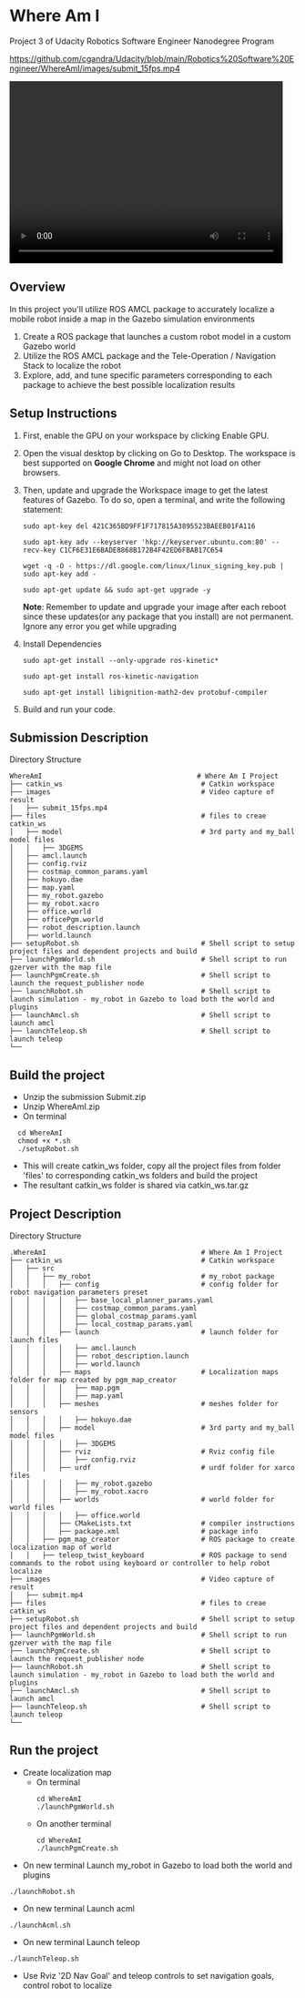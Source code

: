 # Where Am I
Project 3 of Udacity Robotics Software Engineer Nanodegree Program

https://github.com/cgandra/Udacity/blob/main/Robotics%20Software%20Engineer/WhereAmI/images/submit_15fps.mp4

<video width="480" height="320" controls="controls">
  <source src="images/submit_15fps.mp4" type="video/mp4">
</video>

## Overview  
In this project you'll utilize ROS AMCL package to accurately localize a mobile robot inside a map in the Gazebo simulation environments
1. Create a ROS package that launches a custom robot model in a custom Gazebo world
2. Utilize the ROS AMCL package and the Tele-Operation / Navigation Stack to localize the robot
3. Explore, add, and tune specific parameters corresponding to each package to achieve the best possible localization results

## Setup Instructions
1. First, enable the GPU on your workspace by clicking Enable GPU.
2. Open the visual desktop by clicking on Go to Desktop. The workspace is best supported on **Google Chrome** and might not load on other browsers.
3. Then, update and upgrade the Workspace image to get the latest features of Gazebo. To do so, open a terminal, and write the following statement:

    ``` sudo apt-key del 421C365BD9FF1F717815A3895523BAEEB01FA116    ``` 

    ``` sudo apt-key adv --keyserver 'hkp://keyserver.ubuntu.com:80' --recv-key C1CF6E31E6BADE8868B172B4F42ED6FBAB17C654    ``` 

    ``` wget -q -O - https://dl.google.com/linux/linux_signing_key.pub | sudo apt-key add -    ``` 

    ``` sudo apt-get update && sudo apt-get upgrade -y ```

    **Note**: Remember to update and upgrade your image after each reboot since these updates(or any package that you install) are not permanent. Ignore any error you get while upgrading

4. Install Dependencies

    ``` sudo apt-get install --only-upgrade ros-kinetic*    ``` 

    ``` sudo apt-get install ros-kinetic-navigation    ``` 

    ``` sudo apt-get install libignition-math2-dev protobuf-compiler    ``` 

5. Build and run your code.  


## Submission Description  
Directory Structure  
```
WhereAmI                                      # Where Am I Project
├── catkin_ws                                  # Catkin workspace
├── images                                     # Video capture of result
│   ├── submit_15fps.mp4
├── files                                      # files to creae catkin_ws
│   ├── model                                  # 3rd party and my_ball model files
│   │   ├── 3DGEMS
│   ├── amcl.launch
│   ├── config.rviz
│   ├── costmap_common_params.yaml
│   ├── hokuyo.dae
│   ├── map.yaml
│   ├── my_robot.gazebo
│   ├── my_robot.xacro
│   ├── office.world
│   ├── officePgm.world
│   ├── robot_description.launch
│   ├── world.launch
├── setupRobot.sh                              # Shell script to setup project files and dependent projects and build
├── launchPgmWorld.sh                          # Shell script to run gzerver with the map file
├── launchPgmCreate.sh                         # Shell script to launch the request_publisher node
├── launchRobot.sh                             # Shell script to launch simulation - my_robot in Gazebo to load both the world and plugins
├── launchAmcl.sh                              # Shell script to launch amcl
├── launchTeleop.sh                            # Shell script to launch teleop
└──
```

## Build the project  
* Unzip the submission Submit.zip
* Unzip WhereAmI.zip
* On terminal
``` 
  cd WhereAmI
  chmod +x *.sh
  ./setupRobot.sh
```
* This will create catkin_ws folder, copy all the project files from folder 'files' to corresponding catkin_ws folders and build the project
* The resultant catkin_ws folder is shared via catkin_ws.tar.gz

## Project Description  
Directory Structure  
```
.WhereAmI                                      # Where Am I Project
├── catkin_ws                                  # Catkin workspace
│   ├── src
│   │   ├── my_robot                           # my_robot package        
│   │   │   ├── config                         # config folder for robot navigation parameters preset 
│   │   │   │   ├── base_local_planner_params.yaml
│   │   │   │   ├── costmap_common_params.yaml
│   │   │   │   ├── global_costmap_params.yaml
│   │   │   │   ├── local_costmap_params.yaml
│   │   │   ├── launch                         # launch folder for launch files   
│   │   │   │   ├── amcl.launch
│   │   │   │   ├── robot_description.launch
│   │   │   │   ├── world.launch
│   │   │   ├── maps                           # Localization maps folder for map created by pgm_map_creator
│   │   │   │   ├── map.pgm
│   │   │   │   ├── map.yaml
│   │   │   ├── meshes                         # meshes folder for sensors
│   │   │   │   ├── hokuyo.dae
│   │   │   ├── model                          # 3rd party and my_ball model files
│   │   │   │   ├── 3DGEMS
│   │   │   ├── rviz                           # Rviz config file
│   │   │   │   ├── config.rviz
│   │   │   ├── urdf                           # urdf folder for xarco files
│   │   │   │   ├── my_robot.gazebo
│   │   │   │   ├── my_robot.xacro
│   │   │   ├── worlds                         # world folder for world files
│   │   │   │   ├── office.world
│   │   │   ├── CMakeLists.txt                 # compiler instructions
│   │   │   ├── package.xml                    # package info
│   │   ├── pgm_map_creator                    # ROS package to create localization map of world
│   │   ├── teleop_twist_keyboard              # ROS package to send commands to the robot using keyboard or controller to help robot localize
├── images                                     # Video capture of result
│   ├── submit.mp4
├── files                                      # files to creae catkin_ws
├── setupRobot.sh                              # Shell script to setup project files and dependent projects and build
├── launchPgmWorld.sh                          # Shell script to run gzerver with the map file
├── launchPgmCreate.sh                         # Shell script to launch the request_publisher node
├── launchRobot.sh                             # Shell script to launch simulation - my_robot in Gazebo to load both the world and plugins
├── launchAmcl.sh                              # Shell script to launch amcl
├── launchTeleop.sh                            # Shell script to launch teleop
└──
```

## Run the project  
* Create localization map
  * On terminal
    ``` 
    cd WhereAmI
    ./launchPgmWorld.sh
    ```
  * On another terminal
    ```
    cd WhereAmI
    ./launchPgmCreate.sh
    ```
* On new terminal Launch my_robot in Gazebo to load both the world and plugins  
```
./launchRobot.sh
```
* On new terminal Launch acml
```
./launchAcml.sh
```
* On new terminal Launch teleop
```
./launchTeleop.sh
```
* Use Rviz '2D Nav Goal' and teleop controls to set navigation goals, control robot to localize
